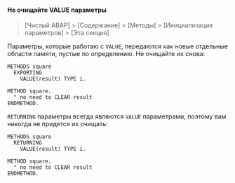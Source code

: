 #### Не очищайте VALUE параметры

> [Чистый ABAP] > [Содержание] > [Методы] > [Инициализация параметров] > [Эта секция]

Параметры, которые работаю с `VALUE`, передаются как новые отдельные области памяти, пустые по определению. 
Не очищайте их снова:

```ABAP
METHODS square
  EXPORTING
    VALUE(result) TYPE i.

METHOD square.
  " no need to CLEAR result
ENDMETHOD.
```

`RETURNING` параметры всегда являются `VALUE` параметрами, поэтому вам никогда не придется их очищать:

```ABAP
METHODS square
  RETURNING
    VALUE(result) TYPE i.

METHOD square.
  " no need to CLEAR result
ENDMETHOD.
```
